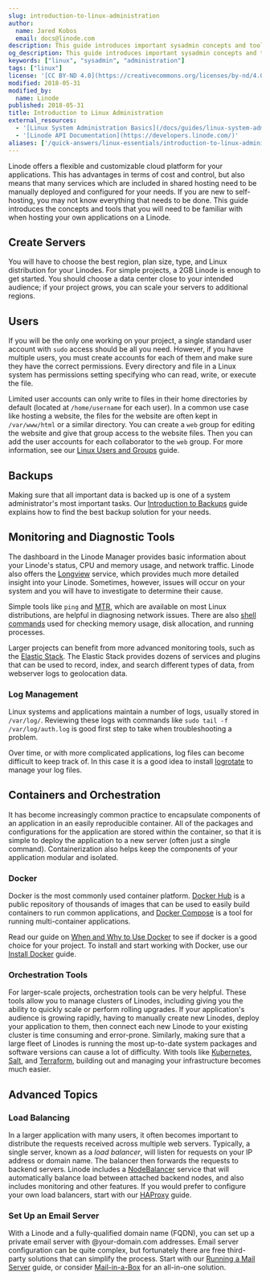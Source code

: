```yaml
---
slug: introduction-to-linux-administration
author:
  name: Jared Kobos
  email: docs@linode.com
description: This guide introduces important sysadmin concepts and tools for new users who are managing a project on a Linode.
og_description: This guide introduces important sysadmin concepts and tools for new users who are managing a project on a Linode.
keywords: ["linux", "sysadmin", "administration"]
tags: ["linux"]
license: '[CC BY-ND 4.0](https://creativecommons.org/licenses/by-nd/4.0)'
modified: 2018-05-31
modified_by:
  name: Linode
published: 2018-05-31
title: Introduction to Linux Administration
external_resources:
  - '[Linux System Administration Basics](/docs/guides/linux-system-administration-basics/)'
  - '[Linode API Documentation](https://developers.linode.com/)'
aliases: ['/quick-answers/linux-essentials/introduction-to-linux-administration/']
---
```


Linode offers a flexible and customizable cloud platform for your applications. This has advantages in terms of cost and control, but also means that many services which are included in shared hosting need to be manually deployed and configured for your needs. If you are new to self-hosting, you may not know everything that needs to be done. This guide introduces the concepts and tools that you will need to be familiar with when hosting your own applications on a Linode.

## Create Servers

You will have to choose the best region, plan size, type, and Linux distribution for your Linodes. For simple projects, a 2GB Linode is enough to get started. You should choose a data center close to your intended audience; if your project grows, you can scale your servers to additional regions.

## Users

If you will be the only one working on your project, a single standard user account with `sudo` access should be all you need. However, if you have multiple users, you must create accounts for each of them and make sure they have the correct permissions. Every directory and file in a Linux system has permissions setting specifying who can read, write, or execute the file.

Limited user accounts can only write to files in their home directories by default (located at `/home/username` for each user). In a common use case like hosting a website, the files for the website are often kept in `/var/www/html` or a similar directory. You can create a `web` group for editing the website and give that group access to the website files. Then you can add the user accounts for each collaborator to the `web` group. For more information, see our [Linux Users and Groups](/docs/guides/linux-users-and-groups/) guide.

## Backups

Making sure that all important data is backed up is one of a system administrator's most important tasks. Our [Introduction to Backups](/docs/guides/introduction-to-backups/) guide explains how to find the best backup solution for your needs.

## Monitoring and Diagnostic Tools

The dashboard in the Linode Manager provides basic information about your Linode's status, CPU and memory usage, and network traffic. Linode also offers the [Longview](/docs/guides/what-is-longview/) service, which provides much more detailed insight into your Linode. Sometimes, however, issues will occur on your system and you will have to investigate to determine their cause.

Simple tools like `ping` and [MTR](/docs/guides/diagnosing-network-issues-with-mtr/), which are available on most Linux distributions, are helpful in diagnosing network issues. There are also [shell commands](/docs/guides/linux-system-administration-basics/#system-diagnostics) used for checking memory usage, disk allocation, and running processes.

Larger projects can benefit from more advanced monitoring tools, such as the [Elastic Stack](/docs/guides/visualize-apache-web-server-logs-using-elastic-stack-on-debian-8/). The Elastic Stack provides dozens of services and plugins that can be used to record, index, and search different types of data, from webserver logs to geolocation data.

### Log Management

Linux systems and applications maintain a number of logs, usually stored in `/var/log/`. Reviewing these logs with commands like `sudo tail -f /var/log/auth.log` is  good first step to take when troubleshooting a problem.

Over time, or with more complicated applications, log files can become difficult to keep track of. In this case it is a good idea to install [logrotate](/docs/guides/use-logrotate-to-manage-log-files/) to manage your log files.

## Containers and Orchestration

It has become increasingly common practice to encapsulate components of an application in an easily reproducible container. All of the packages and configurations for the application are stored within the container, so that it is simple to deploy the application to a new server (often just a single command). Containerization also helps keep the components of your application modular and isolated.

### Docker

Docker is the most commonly used container platform. [Docker Hub](https://hub.docker.com) is a public repository of thousands of images that can be used to easily build containers to run common applications, and [Docker Compose](/docs/guides/how-to-use-docker-compose/) is a tool for running multi-container applications.

Read our guide on [When and Why to Use Docker](/docs/guides/when-and-why-to-use-docker/) to see if docker is a good choice for your project. To install and start working with Docker, use our [Install Docker](/docs/guides/installing-and-using-docker-on-ubuntu-and-debian/) guide.

### Orchestration Tools

For larger-scale projects, orchestration tools can be very helpful. These tools allow you to manage clusters of Linodes, including giving you the ability to quickly scale or perform rolling upgrades. If your application's audience is growing rapidly, having to manually create new Linodes, deploy your application to them, then connect each new Linode to your existing cluster is time consuming and error-prone. Similarly, making sure that a large fleet of Linodes is running the most up-to-date system packages and software versions can cause a lot of difficulty. With tools like [Kubernetes](https://kubernetes.io/), [Salt](/docs/guides/getting-started-with-salt-basic-installation-and-setup/), and [Terraform](/docs/guides/how-to-build-your-infrastructure-using-terraform-and-linode/), building out and managing your infrastructure becomes much easier.

## Advanced Topics

### Load Balancing

In a larger application with many users, it often becomes important to distribute the requests received across multiple web servers. Typically, a single server, known as a *load balancer*, will listen for requests on your IP address or domain name. The balancer then forwards the requests to backend servers. Linode includes a [NodeBalancer](/docs/guides/getting-started-with-nodebalancers/) service that will automatically balance load between attached backend nodes, and also includes monitoring and other features. If you would prefer to configure your own load balancers, start with our [HAProxy](/docs/guides/how-to-use-haproxy-for-load-balancing/) guide.

### Set Up an Email Server

With a Linode and a fully-qualified domain name (FQDN), you can set up a private email server with @your-domain.com addresses. Email server configuration can be quite complex, but fortunately there are free third-party solutions that can simplify the process. Start with our [Running a Mail Server](/docs/guides/running-a-mail-server/) guide, or consider [Mail-in-a-Box](/docs/guides/how-to-create-an-email-server-with-mail-in-a-box/) for an all-in-one solution.
